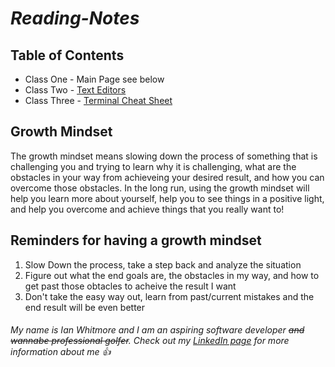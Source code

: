 # ***Reading-Notes***

## Table of Contents
* Class One - Main Page see below
* Class Two - [Text Editors](/Classtwo.md)
* Class Three - [Terminal Cheat Sheet](/class3.md)

## **Growth Mindset**
The growth mindset means slowing down the process of something that is challenging you and trying to learn why it is challenging, what are the obstacles in your way from achieveing your desired result, and how you can overcome those obstacles. In the long run, using the growth mindset will help you learn more about yourself, help you to see things in a positive light, and help you overcome and achieve things that you really want to!
## **Reminders for having a growth mindset**
1. Slow Down the process, take a step back and analyze the situation
2. Figure out what the end goals are, the obstacles in my way, and how to get past those obtacles to acheive the result I want
3. Don't take the easy way out, learn from past/current mistakes and the end result will be even better

###### My name is Ian Whitmore and I am an aspiring software developer ~~and wannabe professional golfer~~. Check out my [LinkedIn page](https://www.linkedin.com/in/ianwhitmor/) for more information about me 👍

